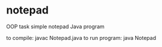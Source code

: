 # notepad
OOP task simple notepad Java program  

to compile:
javac Notepad.java
to run program:
java Notepad

